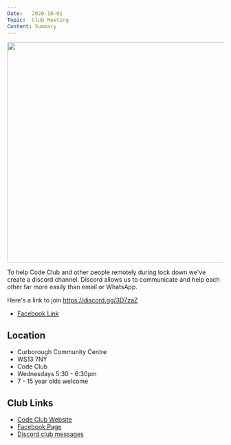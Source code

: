 ```yaml
---
Date:   2020-10-01
Topic:  Club Meeting
Content: Summary
---
```

[<img width="512px" height="512" src="https://external.fbhx6-1.fna.fbcdn.net/emg1/v/t13/13957814808962068580?url=https%3A%2F%2Fcdn.discordapp.com%2Ficons%2F752788181954461750%2Fffc72da0d75123f00019873ad95b9e43.jpg%3Fsize%3D256&fb_obo=1&utld=discordapp.com&stp=c0.5000x0.5000f_dst-emg0_p512x512_q75&ccb=13-1&oh=06_AbGAAYk03yE7sXuMo17Xw6zHO73cirCuwD62lrSgi0YGGw&oe=65289D0C&_nc_sid=e609ca"/>](https://external.fbhx6-1.fna.fbcdn.net/emg1/v/t13/13957814808962068580?url=https%3A%2F%2Fcdn.discordapp.com%2Ficons%2F752788181954461750%2Fffc72da0d75123f00019873ad95b9e43.jpg%3Fsize%3D256&fb_obo=1&utld=discordapp.com&stp=c0.5000x0.5000f_dst-emg0_p512x512_q75&ccb=13-1&oh=06_AbGAAYk03yE7sXuMo17Xw6zHO73cirCuwD62lrSgi0YGGw&oe=65289D0C&_nc_sid=e609ca)

To help Code Club and other people remotely during lock down we've create a discord channel. Discord allows us to communicate and help each other far more easily than email or WhatsApp.

Here's a link to join
https://discord.gg/3D7zaZ

* [Facebook Link](https://www.facebook.com/1481985248595237/posts/3142728399187572/)

## Location

* Curborough Community Centre
* WS13 7NY
* Code Club
* Wednesdays 5:30 - 6:30pm
* 7 - 15 year olds welcome

## Club Links

* [Code Club Website](https://lichfield-code-club.github.io/)
* [Facebook Page](https://www.facebook.com/LichfieldCoders)
* [Discord club messages](https://discord.gg/szz6xGK)
